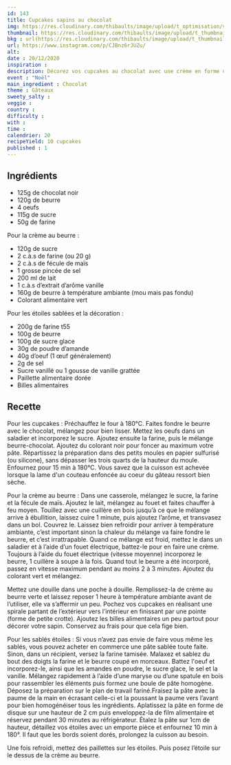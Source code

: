```yaml
---
id: 143
title: Cupcakes sapins au chocolat
img: https://res.cloudinary.com/thibaults/image/upload/t_optimisation/v1608498352/Recipes/20201220_cupcakes_sapins.jpg
thumbnail: https://res.cloudinary.com/thibaults/image/upload/t_thumbnail_josie/v1608498352/Recipes/20201220_cupcakes_sapins.jpg
bkg : url(https://res.cloudinary.com/thibaults/image/upload/t_thumbnail_josie/v1608498352/Recipes/20201220_cupcakes_sapins.jpg)
url: https://www.instagram.com/p/CJBnz6rJUZu/
alt: 
date : 20/12/2020
inspiration : 
description: Décorez vos cupcakes au chocolat avec une crème en forme de sapin de Noël.
event : "Noël"
main_ingredient : Chocolat
theme : Gâteaux
sweety_salty : 
veggie : 
country :
difficulty :
with : 
time : 
calendrier: 20
recipeYield: 10 cupcakes
published : 1
---
```


## Ingrédients
 - 125g de chocolat noir 
 - 120g de beurre 
 - 4 oeufs
 - 115g de sucre 
 - 50g de farine 

Pour la crème au beurre :
 - 120g de sucre
 - 2 c.à.s de farine (ou 20 g)
 - 2 c.à.s de fécule de maïs
 - 1 grosse pincée de sel
 - 200 ml de lait
 - 1 c.à.s d’extrait d’arôme vanille
 - 160g de beurre à température ambiante (mou mais pas fondu)
 - Colorant alimentaire vert 

Pour les étoiles sablées et la décoration :  
 - 200g de farine t55
 - 100g de beurre
 - 100g de sucre glace
 - 30g de poudre d’amande 
 - 40g d’oeuf (1 œuf généralement)
 - 2g de sel
 - Sucre vanillé ou 1 gousse de vanille grattée
 - Paillette alimentaire dorée 
 - Billes alimentaires

## Recette
Pour les cupcakes : Préchauffez le four à 180°C. Faites fondre le beurre avec le chocolat, mélangez pour bien lisser. Mettez les oeufs dans un saladier et incorporez le sucre. Ajoutez ensuite la farine, puis le mélange beurre-chocolat. Ajoutez du colorant noir pour foncer au maximum votre pâte. Répartissez la préparation dans des petits moules en papier sulfurisé (ou silicone), sans dépasser les trois quarts de la hauteur du moule. Enfournez pour 15 min à 180°C. Vous savez que la cuisson est achevée lorsque la lame d'un couteau enfoncée au coeur du gâteau ressort bien sèche.

Pour la crème au beurre : Dans une casserole, mélangez le sucre, la farine et la fécule de maïs. Ajoutez le lait, mélangez au fouet et faites chauffer à feu moyen. Touillez avec une cuillère en bois jusqu’à ce que le mélange arrive à ébullition, laissez cuire 1 minute, puis ajoutez l’arôme, et transvasez dans un bol. Couvrez le. Laissez bien refroidir pour arriver à température ambiante, c’est important sinon la chaleur du mélange va faire fondre le beurre, et c’est irrattrapable.  Quand ce mélange est froid, mettez le dans un saladier et à l’aide d’un fouet électrique, battez-le pour en faire une crème. Toujours à l’aide du fouet électrique (vitesse moyenne) incorporez le beurre, 1 cuillère à soupe à la fois. Quand tout le beurre a été incorporé, passez en vitesse maximum pendant au moins 2 à 3 minutes. Ajoutez du colorant vert et mélangez. 

Mettez une douille dans une poche à douille. Remplissez-la de crème au beurre verte et laissez reposer 1 heure à température ambiante avant de l’utiliser, elle va s’affermir un peu. Pochez vos cupcakes en réalisant une spirale partant de l’extérieur vers l’intérieur en finissant par une pointe (forme de petite crotte). Ajoutez les billes alimentaires un peu partout pour décorer votre sapin. Conservez au frais pour que cela fige bien. 

Pour les sablés étoiles : Si vous n’avez pas envie de faire vous même les sablés, vous pouvez acheter en commerce une pâte sablée toute faite. Sinon, dans un récipient, versez la farine tamisée. Malaxez et sablez du bout des doigts la farine et le beurre coupé en morceaux. Battez l'oeuf et incorporez-le, ainsi que les amandes en poudre, le sucre glace, le sel et la vanille. Mélangez rapidement à l’aide d’une maryse ou d’une spatule en bois pour rassembler les éléments puis formez une boule de pâte homogène. Déposez la préparation sur le plan de travail fariné.Fraisez la pâte avec la paume de la main en écrasant celle-ci et la poussant la paume vers l’avant pour bien homogénéiser tous les ingrédients. Aplatissez la pâte en forme de disque sur une hauteur de 2 cm puis enveloppez-la de film alimentaire et réservez pendant 30 minutes au réfrigérateur. Étalez la pâte sur 1cm de hauteur, détaillez vos étoiles avec un emporte pièce et enfournez 10 min à 180°. Il faut que les bords soient dorés, prolongez la cuisson au besoin. 

Une fois refroidi, mettez des paillettes sur les étoiles. Puis posez l’étoile sur le dessus de la crème au beurre.